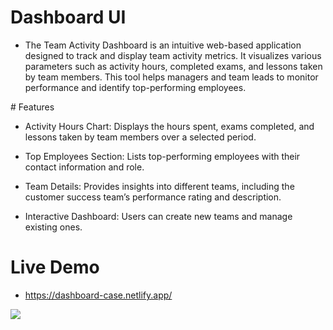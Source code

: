 # Dashboard UI

- The Team Activity Dashboard is an intuitive web-based application designed to track and display team activity metrics. It visualizes various parameters such as activity hours, completed exams, and lessons taken by team members. This tool helps managers and team leads to monitor performance and identify top-performing employees.

# Features

- Activity Hours Chart: Displays the hours spent, exams completed, and lessons taken by team members over a selected period.

- Top Employees Section: Lists top-performing employees with their contact information and role.

- Team Details: Provides insights into different teams, including the customer success team’s performance rating and description.

- Interactive Dashboard: Users can create new teams and manage existing ones.

# Live Demo

- https://dashboard-case.netlify.app/

<img src="./public/screen.gif"/>
